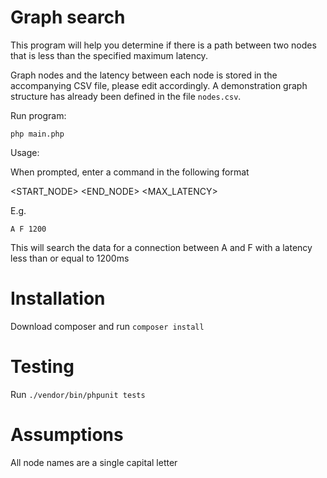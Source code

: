 # Graph search

This program will help you determine if there is a path between two nodes that is less than the specified maximum latency. 

Graph nodes and the latency between each node is stored in the accompanying CSV file, please edit accordingly.  A demonstration graph structure has already been defined in the file `nodes.csv`.

Run program:

`php main.php`

Usage:

When prompted, enter a command in the following format

<START_NODE> <END_NODE> <MAX_LATENCY>

E.g.

`A F 1200`

This will search the data for a connection between A and F with a latency less than or equal to 1200ms

# Installation

Download composer and run `composer install`

# Testing

Run `./vendor/bin/phpunit tests`

# Assumptions

All node names are a single capital letter
